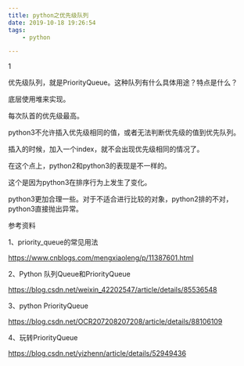 ```yaml
---
title: python之优先级队列
date: 2019-10-18 19:26:54
tags:
	- python

---
```


1

优先级队列，就是PriorityQueue。这种队列有什么具体用途？特点是什么？

底层使用堆来实现。

每次队首的优先级最高。

python3不允许插入优先级相同的值，或者无法判断优先级的值到优先队列。

插入的时候，加入一个index，就不会出现优先级相同的情况了。

在这个点上，python2和python3的表现是不一样的。

这个是因为python3在排序行为上发生了变化。

python3更加合理一些。对于不适合进行比较的对象，python2排的不对，python3直接抛出异常。



参考资料

1、priority_queue的常见用法

https://www.cnblogs.com/mengxiaoleng/p/11387601.html

2、Python 队列Queue和PriorityQueue

https://blog.csdn.net/weixin_42202547/article/details/85536548

3、python PriorityQueue

https://blog.csdn.net/OCR207208207208/article/details/88106109

4、玩转PriorityQueue

https://blog.csdn.net/yizhenn/article/details/52949436